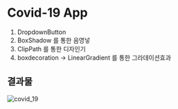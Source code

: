 # Covid-19 App

1. DropdownButton
2. BoxShadow 를 통한 음영넣
3. ClipPath 를 통한 디자인기
4. boxdecoration -> LinearGradient 를 통한 그라데이션효과

## 결과물

![covid_19](https://user-images.githubusercontent.com/76200940/138400812-cf30e1fa-fa99-43a9-8341-f05dff7322b0.png)
